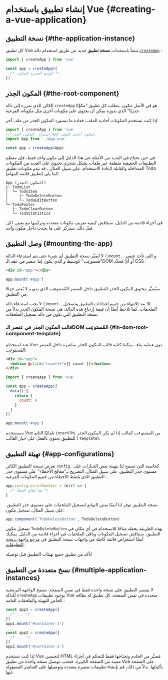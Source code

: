 # إنشاء تطبيق باستخدام Vue {#creating-a-vue-application}

## نسخة التطبيق {#the-application-instance}

 كل تطبيق Vue ينشأ باستحداث **نسخة تطبيق** جديد عن طريق استخدام دالة  [`createApp`](/api/application#createapp) : 

```js
import { createApp } from 'vue'

const app = createApp({
  /* التوابع الجذرية للمكون */
})
```

## المكون الجذر {#the-root-component}

الكائن الذي نمرره إلى دالة `createApp` هو في الأصل مكون. يتطلب كل تطبيق "مكوِّنًا جذريًا" الذي بدوره يمكن أن يحتوي على مكونات أخرى مثل مكوناته الفرعية.

إذا كنت تستخدم المكونات أحادية الملف، فعادة ما نستورد المكون الجذر من ملف آخر:

```js
import { createApp } from 'vue'
// استيراد  المكون الجذر App كمكون أحادي الملف. 
import App from './App.vue'

const app = createApp(App)
```

في حين نحتاج في العديد من الأمثلة عبر هذا الدليل إلى مكون واحد فقط، فإن معظم التطبيقات الحقيقية منظمة عبر ملفات بشكل شجري تحتوي على العديد من المكونات المتداخلة والقابلة لإعادة الاستخدام. على سبيل المثال ، قد تبدو مكونات تطبيق Todo  (تطبيق قائمة المهام) كما يلي:

```
App (المكون الجذر)
├─ TodoList
│  └─ TodoItem
│     ├─ TodoDeleteButton
│     └─ TodoEditButton
└─ TodoFooter
   ├─ TodoClearButton
   └─ TodoStatistics
```

في أجزاء قادمة من الدليل، سنناقش كيفية تعريف مكونات متعددة وتركيبها مع بعض. لكن قبل ذلك، سنركز على ما يحدث داخل مكون واحد.

## وصل التطبيق {#mounting-the-app}

لا تُصيَّر نسخة التطبيق أي شيء حتى يتم استدعاء الدالة `()mount.`. و التي تأخذ عنصر "مُستوعِب" كوسيط و الذي يكون إما عنصر من عقد الـDOM أو أيِّ مُحدِّد CSS :

```html
<div id="app"></div>
```

```js
app.mount('#app')
```
سيُصيَّر محتوى المكون الجذر للتطبيق داخل العنصر المُستوعِب الذي بدوره لا يُعتبر جزءًا من التطبيق.

لا يجب استدعاء دالة `()mount.`. إلا بعد الانتهاء من جميع اعدادات التطبيق وتسجيل الملحقات. كما نلاحظ أيضًا أن قيمة إرجاع هذه الدالة، هي نسخة المكون الجذر بدلاً من نسخة التطبيق التي تكون من دالة تسجيل الملحقات.
### قالب المكون الجذر في عنصر الـDOM المُستوعِب {#in-dom-root-component-template}

عند استخدام Vue دون عملية بناء ، يمكننا كتابة قالب المكون الجذر مباشرة داخل العنصر المُستوعِب:

```html
<div id="app">
  <button @click="count++">{{ count }}</button>
</div>
```

```js
import { createApp } from 'vue'

const app = createApp({
  data() {
    return {
      count: 0
    }
  }
})

app.mount('#app')
```

سيستخدم Vue تلقائيًا التابع `innerHTML` من المستوعب كقالب إذا لم يكن المكون الجذر للتطبيق يحتوي بالفعل على خيار القالب ( `template`).


## تهيئة التطبيق {#app-configurations}

تعرض نسخة التطبيق  الكائن  `config.` كخاصية التي تسمح لنا بتهيئة بعض الخيارات على مستوى جذر التطبيق، على سبيل المثال، التصريح بـ"معالج الأخطاء" على مستوى جذر التطبيق الذي يلتقط الأخطاء من جميع المكونات الفرعية :


```js
app.config.errorHandler = (err) => {
  /* هنا يُعالج الخطأ */
}
```

نسخة التطبيق توفر لنا أيضًا بعض التوابع لتسجيل الملحقات على مستوى جذر التطبيق. على سبيل المثال، تسجيل مكون:

```js
app.component('TodoDeleteButton', TodoDeleteButton)
```

تسجيل مكون `TodoDeleteButton` بهذه الطريقة يجعله متاحًا للاستخدام في أي مكان في التطبيق. سنناقش تسجيل المكونات وباقي الملحقات في أجزاء قادمة من الدليل. يمكنك أيضًا استعراض قائمة كاملة من واجهات نسخة التطبيق في [مرجع واجهة برمجة التطبيقات](/api/application).


تأكد من تطبيق جميع تهيئات التطبيق قبل توصيله!

## نسخ متعددة من التطبيق {#multiple-application-instances}

لا يقتصر التطبيق على نسخة واحدة فقط في نفس الصفحة. تسمح الواجهة البرمجية للدالة `createApp` بوجود تطبيقات Vue متعددة في نفس الصفحة، كل تطبيق له نطاقه الخاص للتهيئة والملحقات العامة :

```js
const app1 = createApp({
  /* ... */
})
app1.mount('#container-1')

const app2 = createApp({
  /* ... */
})
app2.mount('#container-2')
```


إذا كنت تستخدم Vue لتحسين  HTML مُصيَّر من الخادم وتحتاجها فقط للتحكم في أجزاء معينة من الصفحة الكبيرة، فتجنب توصيل نسخة واحدة من تطبيق Vue على الصفحة بأكملها. بدلاً من ذلك، قم بإنشاء تطبيقات صغيرة متعددة وتوصيلها على العناصر المسؤولة عنها.
